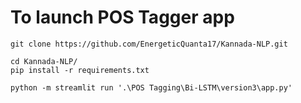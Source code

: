 # To launch POS Tagger app

```
git clone https://github.com/EnergeticQuanta17/Kannada-NLP.git

cd Kannada-NLP/
pip install -r requirements.txt

python -m streamlit run '.\POS Tagging\Bi-LSTM\version3\app.py' 
```
